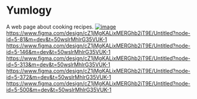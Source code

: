 # Yumlogy
A web page about cooking recipes.
[![image](https://github.com/user-attachments/assets/03aeed13-f86b-4d95-a806-36d012f43193)](https://www.figma.com/design/cZ1jMgKALixMERGhb2jT9E/Untitled?m=dev&t=50wslrMhlrG35VUK-1)
https://www.figma.com/design/cZ1jMgKALixMERGhb2jT9E/Untitled?node-id=5-81&m=dev&t=50wslrMhlrG35VUK-1
https://www.figma.com/design/cZ1jMgKALixMERGhb2jT9E/Untitled?node-id=5-146&m=dev&t=50wslrMhlrG35VUK-1
https://www.figma.com/design/cZ1jMgKALixMERGhb2jT9E/Untitled?node-id=5-313&m=dev&t=50wslrMhlrG35VUK-1
https://www.figma.com/design/cZ1jMgKALixMERGhb2jT9E/Untitled?node-id=5-372&m=dev&t=50wslrMhlrG35VUK-1
https://www.figma.com/design/cZ1jMgKALixMERGhb2jT9E/Untitled?node-id=5-500&m=dev&t=50wslrMhlrG35VUK-1
